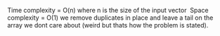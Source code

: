 Time complexity = O(n) where n is the size of the input vector
​
Space complexity = O(1) we remove duplicates in place and leave a tail on the array we dont care about (weird but thats how the problem is stated).